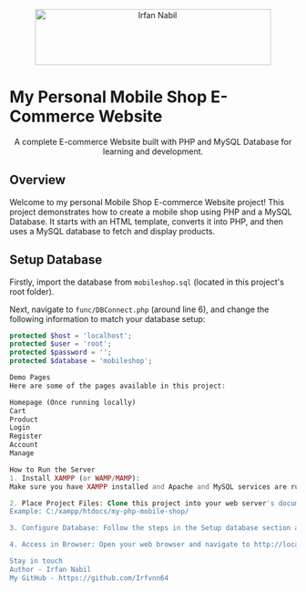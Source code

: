 <p align="center">
  <a href="https://cooltext.com"><img src="https://images.cooltext.com/5731610.png" width="414" height="98" alt="Irfan Nabil" /></a>
</p>

# My Personal Mobile Shop E-Commerce Website

<p align="center">
  A complete E-commerce Website built with PHP and MySQL Database for learning and development.
</p>

## Overview

Welcome to my personal Mobile Shop E-commerce Website project! This project demonstrates how to create a mobile shop using PHP and a MySQL Database. It starts with an HTML template, converts it into PHP, and then uses a MySQL database to fetch and display products.

## Setup Database

Firstly, import the database from `mobileshop.sql` (located in this project's root folder).

Next, navigate to `func/DBConnect.php` (around line 6), and change the following information to match your database setup:

```php
protected $host = 'localhost';
protected $user = 'root';
protected $password = '';
protected $database = 'mobileshop';

Demo Pages
Here are some of the pages available in this project:

Homepage (Once running locally)
Cart
Product
Login
Register
Account
Manage

How to Run the Server
1. Install XAMPP (or WAMP/MAMP): 
Make sure you have XAMPP installed and Apache and MySQL services are running.

2. Place Project Files: Clone this project into your web server's document root (e.g., C:/xampp/htdocs/ for XAMPP).
Example: C:/xampp/htdocs/my-php-mobile-shop/

3. Configure Database: Follow the steps in the Setup database section above.

4. Access in Browser: Open your web browser and navigate to http://localhost/<your_project_folder_name>/index.php (e.g., http://localhost/my-php-mobile-shop/index.php).

Stay in touch
Author - Irfan Nabil
My GitHub - https://github.com/Irfvnn64